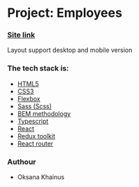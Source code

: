 # Project: Employees

### [Site link](https://employees-directoies.netlify.app/)

Layout support desktop and mobile version

### The tech stack is:

- [HTML5](https://en.wikipedia.org/wiki/HTML5)
- [CSS3](https://en.wikipedia.org/wiki/CSS)
- [Flexbox](https://en.wikipedia.org/wiki/CSS_Flexible_Box_Layout)
- [Sass (Scss)](https://sass-lang.com/)
- [BEM methodology](https://en.bem.info/methodology/)
- [Typescript](https://www.typescriptlang.org/)
- [React](https://react.dev/)
- [Redux toolkit](https://redux-toolkit.js.org/)
- [React router](https://reactrouter.com/en/main)

### Authour

- Oksana Khainus
